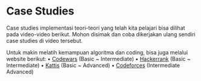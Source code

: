 # Case Studies
Case studies implementasi teori-teori yang telah kita pelajari bisa dilihat pada video-video berikut. Mohon disimak dan coba dikerjakan ulang sendiri case studies di video tersebut.

Untuk makin melatih kemampuan algoritma dan coding, bisa juga melalui website berikut:
• [Codewars](http://codewars.com/) (Basic ~ Intermediate)
• [Hackerrank](https://www.hackerrank.com/) (Basic ~ Intermediate)
• [Kattis](https://open.kattis.com/) (Basic ~ Advanced)
• [Codeforces](https://codeforces.com/) (Intermediate Advanced)
